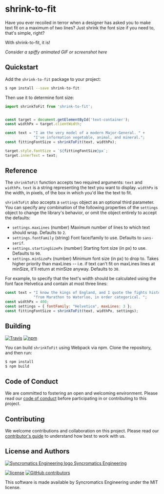 # shrink-to-fit

Have you ever recoiled in terror when a designer has asked you to make text fit on a maximum of two
lines?  Just shrink the font size if you need to, that's simple, right?

With shrink-to-fit, it is!

_Consider a spiffy animated GIF or screenshot here_

## Quickstart

Add the `shrink-to-fit` package to your project:

```bash
$ npm install --save shrink-to-fit
```

Then use it to determine font size:

```js
import shrinkToFit from 'shrink-to-fit';


const target = document.getElementById('text-container');
const widthPx = target.clientWidth;

const text = "I am the very model of a modern Major-General. " +
             "I've information vegetable, animal, and mineral.";
const fittingFontSize = shrinkToFit(text, widthPx);

target.style.fontSize = `${fittingFontSize}px`;
target.innerText = text;
```

## Reference

The `shrinkToFit` function accepts two required arguments: `text` and `widthPx`.  `text` is a string
representing the text you want to display.  `widthPx` is the width, in pixels, of the box in which
you'd like the text to fit.

`shrinkToFit` also accepts a `settings` object as an optional third parameter.  You can specify any
combination of the following properties of the `settings` object to change the library's behavior,
or omit the object entirely to accept the defaults:

 * `settings.maxLines` (number) Maximum number of lines to which text should wrap.  Defaults to `2`.
 * `settings.fontFamily` (string) Font face/family to use.  Defaults to `sans-serif`.
 * `settings.startingSizePx` (number) Starting font size (in px) to use.  Defaults to `90`.
 * `settings.minSizePx` (number) Minimum font size (in px) to drop to.  Takes higher priority
   than maxLines -- i.e. if text can't fit on maxLines lines at minSize, it'll return at minSize
   anyway.  Defaults to `30`.

For example, to specify that the text's width should be calculated using the font face Helvetica
and contain at most three lines:

```js
const text = "I know the kings of England, and I quote the fights historical " +
             "from Marathon to Waterloo, in order categorical. ";
const widthPx = 400;
const settings = { fontFamily: "Helvetica", maxLines: 3 };
const fittingFontSize = shrinkToFit(text, widthPx, settings);
```

## Building

[![Travis](https://img.shields.io/travis/syncromatics/shrink-to-fit.svg)](https://travis-ci.org/syncromatics/shrink-to-fit)
[![npm](https://img.shields.io/npm/v/shrink-to-fit.svg)](https://www.npmjs.com/package/shrink-to-fit)

You can build `shrinkToFit` using Webpack via npm.  Clone the repository, and then run:

```bash
$ npm install
$ npm build
```

## Code of Conduct

We are committed to fostering an open and welcoming environment. Please read our [code of conduct](CODE_OF_CONDUCT.md) before participating in or contributing to this project.

## Contributing

We welcome contributions and collaboration on this project. Please read our [contributor's guide](CONTRIBUTING.md) to understand how best to work with us.

## License and Authors

[![Syncromatics Engineering logo](https://en.gravatar.com/userimage/100017782/89bdc96d68ad4b23998e3cdabdeb6e13.png?size=16) Syncromatics Engineering](https://github.com/syncromatics)

[![license](https://img.shields.io/github/license/syncromatics/shrink-to-fit.svg)](https://github.com/syncromatics/shrink-to-fit/blob/master/LICENSE)
[![GitHub contributors](https://img.shields.io/github/contributors/syncromatics/shrink-to-fit.svg)](https://github.com/syncromatics/shrink-to-fit/graphs/contributors)

This software is made available by Syncromatics Engineering under the MIT license.
